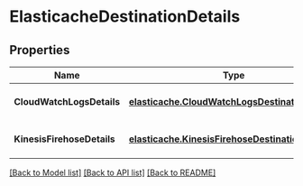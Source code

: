 # ElasticacheDestinationDetails
## Properties

Name | Type | Description | Notes
------------ | ------------- | ------------- | -------------
**CloudWatchLogsDetails** | [**elasticache.CloudWatchLogsDestinationDetails**](elasticache.CloudWatchLogsDestinationDetails.md) |  | [optional] [default to null]
**KinesisFirehoseDetails** | [**elasticache.KinesisFirehoseDestinationDetails**](elasticache.KinesisFirehoseDestinationDetails.md) |  | [optional] [default to null]

[[Back to Model list]](../README.md#documentation-for-models) [[Back to API list]](../README.md#documentation-for-api-endpoints) [[Back to README]](../README.md)

